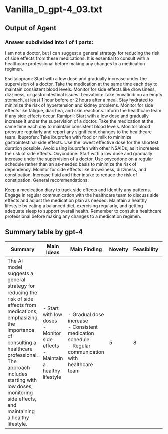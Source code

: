# Vanilla_D_gpt-4_03.txt
## Output of Agent
### Answer subdivided into 1 of 1 parts:
I am not a doctor, but I can suggest a general strategy for reducing the risk of side effects from these medications. It is essential to consult with a healthcare professional before making any changes to a medication regimen.

Escitalopram:
Start with a low dose and gradually increase under the supervision of a doctor.
Take the medication at the same time each day to maintain consistent blood levels.
Monitor for side effects like drowsiness, dizziness, or gastrointestinal issues.
Lenvatinib:
Take lenvatinib on an empty stomach, at least 1 hour before or 2 hours after a meal.
Stay hydrated to minimize the risk of hypertension and kidney problems.
Monitor for side effects like fatigue, diarrhea, and skin reactions. Inform the healthcare team if any side effects occur.
Ramipril:
Start with a low dose and gradually increase it under the supervision of a doctor.
Take the medication at the same time each day to maintain consistent blood levels.
Monitor blood pressure regularly and report any significant changes to the healthcare team.
Ibuprofen:
Take ibuprofen with food or milk to minimize gastrointestinal side effects.
Use the lowest effective dose for the shortest duration possible.
Avoid using ibuprofen with other NSAIDs, as it increases the risk of side effects.
Oxycodone:
Start with a low dose and gradually increase under the supervision of a doctor.
Use oxycodone on a regular schedule rather than an as-needed basis to minimize the risk of dependency.
Monitor for side effects like drowsiness, dizziness, and constipation. Increase fluid and fiber intake to reduce the risk of constipation.
General recommendations:

Keep a medication diary to track side effects and identify any patterns.
Engage in regular communication with the healthcare team to discuss side effects and adjust the medication plan as needed.
Maintain a healthy lifestyle by eating a balanced diet, exercising regularly, and getting adequate sleep to support overall health.
Remember to consult a healthcare professional before making any changes to a medication regimen.
## Summary table by gpt-4
| Summary | Main Ideas | Main Finding | Novelty | Feasibility | Correctness |
|---------|------------|--------------|---------|-------------|-------------|
| The AI model suggests a general strategy for reducing the risk of side effects from medications, emphasizing the importance of consulting a healthcare professional. The approach includes starting with low doses, monitoring side effects, and maintaining a healthy lifestyle. | - Start with low doses<br>- Monitor side effects<br>- Maintain a healthy lifestyle | - Gradual dose increase<br>- Consistent medication schedule<br>- Regular communication with healthcare team | 5 | 8 | 9 |

